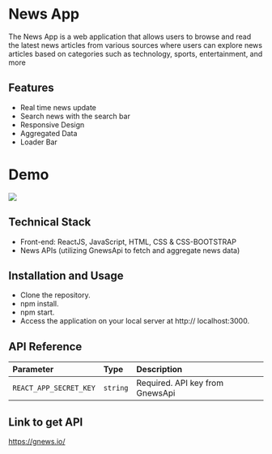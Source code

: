 # News App

The News App is a web application that allows users to browse and read the latest news articles from various sources where users can explore news articles based on categories such as technology, sports, entertainment, and more

## Features

- Real time news update
- Search news with the search bar
- Responsive Design
- Aggregated Data
- Loader Bar

# Demo

![](appPreview.gif)

## Technical Stack

- Front-end: ReactJS, JavaScript, HTML, CSS & CSS-BOOTSTRAP
- News APIs (utilizing GnewsApi to fetch and aggregate news data)

## Installation and Usage

- Clone the repository.
- npm install.
- npm start.
- Access the application on your local server at http://  localhost:3000.

## API Reference


| Parameter | Type     | Description                |
| :-------- | :------- | :------------------------- |
| `REACT_APP_SECRET_KEY` | `string` | Required. API key from GnewsApi |


## Link to get API

https://gnews.io/